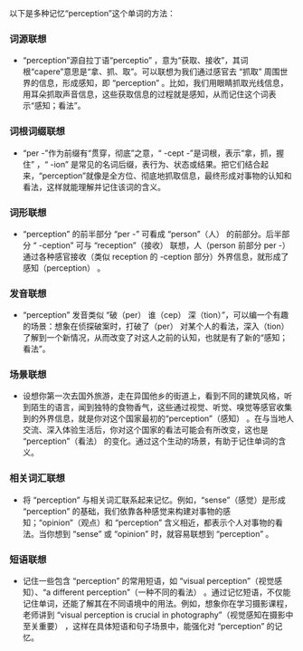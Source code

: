以下是多种记忆“perception”这个单词的方法：

### 词源联想
 - “perception”源自拉丁语“perceptio” ，意为“获取、接收”，其词根“capere”意思是“拿、抓、取”。可以联想为我们通过感官去 “抓取” 周围世界的信息，形成感知，即 “perception” 。比如，我们用眼睛抓取光线信息，用耳朵抓取声音信息，这些获取信息的过程就是感知，从而记住这个词表示“感知；看法”。 

### 词根词缀联想
 - “per -”作为前缀有“贯穿，彻底”之意，“ -cept -”是词根，表示“拿，抓，握住” ，“ -ion” 是常见的名词后缀，表行为、状态或结果。把它们结合起来，“perception”就像是全方位、彻底地抓取信息，最终形成对事物的认知和看法，这样就能理解并记住该词的含义。 

### 词形联想
 - “perception” 的前半部分 “per -” 可看成 “person”（人） 的前部分。后半部分 “ -ception” 可与 “reception”（接收） 联想，人（person 前部分 per -）通过各种感官接收（类似 reception 的 -ception 部分）外界信息，就形成了感知（perception） 。

### 发音联想
 - “perception” 发音类似 “破（per） 谁（cep） 深（tion）”，可以编一个有趣的场景：想象在侦探破案时，打破了（per） 对某个人的看法，深入（tion） 了解到一个新情况，从而改变了对这人之前的认知，也就是有了新的“感知；看法”。 

### 场景联想
 - 设想你第一次去国外旅游，走在异国他乡的街道上，看到不同的建筑风格，听到陌生的语言，闻到独特的食物香气，这些通过视觉、听觉、嗅觉等感官收集到的外界信息，就是你对这个国家最初的“perception”（感知） 。在与当地人交流、深入体验生活后，你对这个国家的看法可能会有所改变，这也是 “perception”（看法） 的变化。通过这个生动的场景，有助于记住单词的含义。 

### 相关词汇联想
 - 将 “perception” 与相关词汇联系起来记忆。例如，“sense”（感觉）是形成 “perception” 的基础，我们依靠各种感觉来构建对事物的感知；“opinion”（观点）和 “perception” 含义相近，都表示个人对事物的看法。当你想到 “sense” 或 “opinion” 时，就容易联想到 “perception” 。 

### 短语联想
 - 记住一些包含 “perception” 的常用短语，如 “visual perception”（视觉感知）、“a different perception”（一种不同的看法） 。通过记忆短语，不仅能记住单词，还能了解其在不同语境中的用法。例如，想象你在学习摄影课程，老师讲到 “visual perception is crucial in photography”（视觉感知在摄影中至关重要） ，这样在具体短语和句子场景中，能强化对 “perception” 的记忆。 
